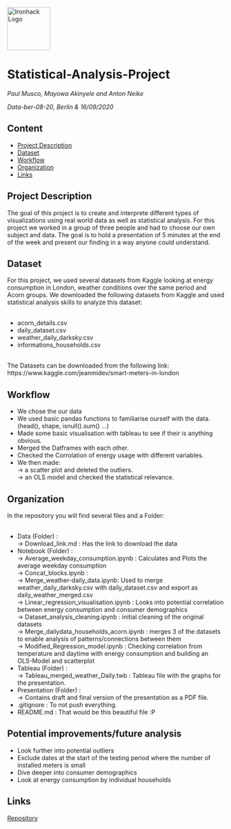 <img src="https://bit.ly/2VnXWr2" alt="Ironhack Logo" width="100"/>

# Statistical-Analysis-Project
*Paul Musco, Mayowa Akinyele and Anton Neike*

*Data-ber-08-20, Berlin & 16/09/2020*

## Content
- [Project Description](#project-description)
- [Dataset](#dataset)
- [Workflow](#workflow)
- [Organization](#organization)
- [Links](#links)

## Project Description

The goal of this project is to create and interprete different types of visualizations using real world data as well as statistical analysis. For this project we worked in a group of three people and had to choose our own subject and data. The goal is to hold a presentation of 5 minutes at the end of the week and present our finding in a way anyone could understand.

## Dataset

For this project, we used several datasets from Kaggle looking at energy consumption in London, weather conditions over the same period and Acorn groups. We downloaded the following datasets from Kaggle and used statistical analysis skills to analyze this dataset:<br>
<br>
- acorn_details.csv<br>
- daily_dataset.csv<br>
- weather_daily_darksky.csv<br>
- informations_households.csv<br>
<br>
The Datasets can be downloaded from the following link: https://www.kaggle.com/jeanmidev/smart-meters-in-london

## Workflow

- We chose the our data<br>
- We used basic pandas functions to familiarise ourself with the data. (head(), shape, isnull().sum() ...)<br>
- Made some basic visualisation with tableau to see if their is anything obvious.<br>
- Merged the Datframes with each other.<br>
- Checked the Corrolation of energy usage with different variables.<br>
- We then made:<br> 
-> a scatter plot and deleted the outliers.<br>
-> an OLS model and checked the statistical relevance.<br>

## Organization

In the repository you will find several files and a Folder:<br>
<br>
- Data (Folder) :<br>
-> Download_link.md : Has the link to download the data<br>
- Notebook (Folder) :<br>
-> Average_weekday_consumption.ipynb : Calculates and Plots the average weekday consumption<br>
-> Concat_blocks.ipynb : <br>
-> Merge_weather-daily_data.ipynb: Used to merge weather_daily_darksky.csv with daily_dataset.csv and export as daily_weather_merged.csv<br>
-> Linear_regression_visualisation.ipynb : Looks into potential correlation between energy consumption and consumer demographics<br>
-> Dataset_analysis_cleaning.ipynb : initial cleaning of the original datasets<br>
-> Merge_dailydata_households_acorn.ipynb : merges 3 of the datasets to enable analysis of patterns/connections between them<br>
-> Modified_Regression_model.ipynb : Checking correlation from temperature and daytime with energy consumption and building an OLS-Model and scatterplot<br>
- Tableau (Folder) :<br>
-> Tableau_merged_weather_Daily.twb : Tableau file with the graphs for the presentation.
- Presentation (Folder) :<br>
-> Contains draft and final version of the presentation as a PDF file.<br>
- .gitignore : To not push everything.<br>
- README.md : That would be this beautiful file :P<br>

## Potential improvements/future analysis

- Look further into potential outliers
- Exclude dates at the start of the testing period where the number of installed meters is small
- Dive deeper into consumer demographics
- Look at energy consumption by individual households
    
## Links
[Repository](https://github.com/fctonio/Smart-meters-analysis)
